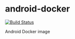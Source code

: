 # android-docker

[![Build Status](https://travis-ci.org/appleboy/android-docker.svg?branch=master)](https://travis-ci.org/appleboy/android-docker)

Android Docker image
